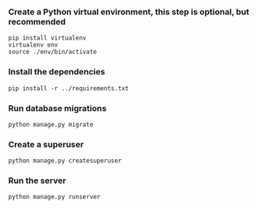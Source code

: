

### Create a Python virtual environment, this step is optional, but recommended
```
pip install virtualenv
virtualenv env
source ./env/bin/activate
```

### Install the dependencies
```
pip install -r ../requirements.txt
```

### Run database migrations
```
python manage.py migrate
```

### Create a superuser
```
python manage.py createsuperuser
```

### Run the server
```
python manage.py runserver
```